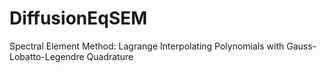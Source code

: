 # DiffusionEqSEM
Spectral Element Method: Lagrange Interpolating Polynomials with Gauss-Lobatto-Legendre Quadrature
